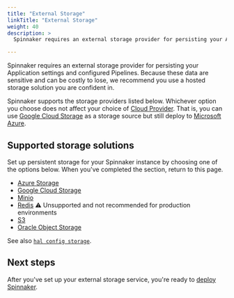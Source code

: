 ```yaml
---
title: "External Storage"
linkTitle: "External Storage"
weight: 40
description: >
  Spinnaker requires an external storage provider for persisting your Application settings and configured Pipelines.

---
```


Spinnaker requires an external storage provider for persisting your Application
settings and configured Pipelines. Because these data are sensitive and can be
costly to lose, we recommend you use a hosted storage solution you are confident
in.

Spinnaker supports the storage providers listed below. Whichever option you
choose does not affect your choice of [Cloud Provider](/docs/setup/providers/).
That is, you can use [Google Cloud
Storage](https://cloud.google.com/storage/) as a storage
source but still deploy to [Microsoft Azure](https://azure.microsoft.com/).

## Supported storage solutions

Set up persistent storage for your Spinnaker instance by choosing one of the options below. When you've
completed the section, return to this page.

* [Azure Storage](/docs/setup/install/storage/azs)
* [Google Cloud Storage](/docs/setup/install/storage/gcs)
* [Minio](/docs/setup/install/storage/minio)
* [Redis](/docs/setup/install/storage/redis) :warning: Unsupported and not recommended for production environments
* [S3](/docs/setup/install/storage/s3)
* [Oracle Object Storage](/docs/setup/install/storage/oracle)


See also [`hal config storage`](/docs/reference/halyard/commands/#hal-config-storage).

## Next steps

After you've set up your external storage service, you're ready to [deploy Spinnaker](/docs/setup/install/deploy/).